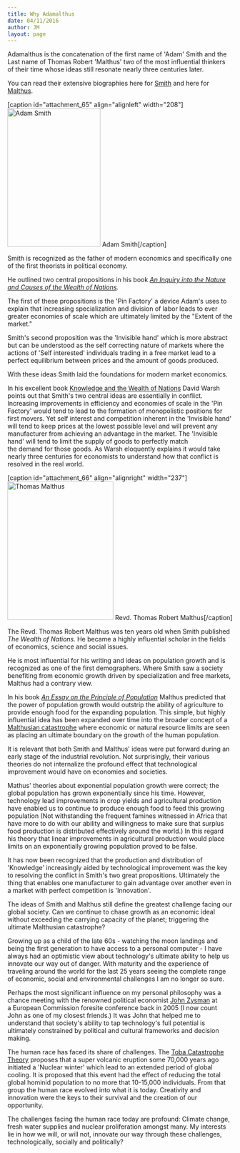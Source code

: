 ```yaml
---
title: Why Adamalthus
date: 04/11/2016
author: JM
layout: page
---
```

Adamalthus is the concatenation of the first name of 'Adam' Smith and the Last name of Thomas Robert 'Malthus' two of the most influential thinkers of their time whose ideas still resonate nearly three centuries later.

You can read their extensive biographies here for <a title="Adam Smith" href="http://en.wikipedia.org/wiki/Adam_smith" target="_blank">Smith</a> and here for <a title="Thomas Malthus" href="http://en.wikipedia.org/wiki/Thomas_Robert_Malthus" target="_blank">Malthus</a>.

[caption id="attachment_65" align="alignleft" width="208"]<a href="http://www.adamalthus.com/wp-content/uploads/2010/07/200px-AdamSmith.jpg"><img class=" wp-image-65" title="Adam Smith" src="http://www.adamalthus.com/wp-content/uploads/2010/07/200px-AdamSmith.jpg" alt="Adam Smith" width="208" height="310" /></a> Adam Smith[/caption]

Smith is recognized as the father of modern economics and specifically one of the first theorists in political economy.

He outlined two central propositions in his book <em><a title="The Wealth of Nations" href="http://en.wikipedia.org/wiki/The_Wealth_of_Nations" target="_blank">An Inquiry into the Nature and Causes of the Wealth of Nations</a>. </em>

The first of these propositions is the 'Pin Factory' a device Adam's uses to explain that increasing specialization and division of labor leads to ever greater economies of scale which are ultimately limited by the "Extent of the market."

Smith's second proposition was the 'Invisible hand' which is more abstract but can be understood as the self correcting nature of markets where the actions of 'Self interested' individuals trading in a free market lead to a perfect equilibrium between prices and the amount of goods produced.

With these ideas Smith laid the foundations for modern market economics.

In his excellent book <a style="&quot;width: 120px; height: 240px;" title="Knowledge and the Wealth of Nations" href="http://www.amazon.com/gp/product/0393329887?ie=UTF8&amp;tag=technologypol-20&amp;linkCode=as2&amp;camp=1789&amp;creative=390957&amp;creativeASIN=0393329887" target="_blank">Knowledge and the Wealth of Nations</a> David Warsh points out that Smith's two central ideas are essentially in conflict. Increasing improvements in efficiency and economies of scale in the 'Pin Factory' would tend to lead to the formation of monopolistic positions for first movers. Yet self interest and competition inherent in the 'Invisible hand' will tend to keep prices at the lowest possible level and will prevent any manufacturer from achieving an advantage in the market. The 'Invisible hand' will tend to limit the supply of goods to perfectly match the demand for those goods. As Warsh eloquently explains it would take nearly three centuries for economists to understand how that conflict is resolved in the real world.

[caption id="attachment_66" align="alignright" width="237"]<a href="http://www.adamalthus.com/wp-content/uploads/2010/07/200px-Thomas_Malthus.jpg"><img class=" wp-image-66" title="Thomas Malthus" src="http://www.adamalthus.com/wp-content/uploads/2010/07/200px-Thomas_Malthus.jpg" alt="Thomas Malthus" width="237" height="310" /></a> Revd. Thomas Robert Malthus[/caption]

The Revd. Thomas Robert Malthus was ten years old when Smith published <em>The Wealth of Nations.</em> He became a highly influential scholar in the fields of economics, science and social issues.

He is most influential for his writing and ideas on population growth and is recognized as one of the first demographers. Where Smith saw a society benefiting from economic growth driven by specialization and free markets, Malthus had a contrary view.

In his book <em><a title="An Essay on the Principle of Population" href="http://en.wikipedia.org/wiki/An_Essay_on_the_Principle_of_Population">An Essay on the Principle of Population</a> <span style="font-style: normal;">Malthus predicted that the power of population growth would outstrip the ability of agriculture to provide enough food for the expanding population. This simple, but highly influential idea has been expanded over time into the broader concept of a <a title="Malthusian Catastrophe" href="http://en.wikipedia.org/wiki/Malthusian_catastrophe" target="_blank">Malthusian catastrophe</a> where economic or natural resource limits are seen as placing an ultimate boundary on the growth of the human population.</span></em>

<em><span style="font-style: normal;">It is relevant that both Smith and Malthus' ideas were put forward during an early stage of the industrial revolution. Not surprisingly, their various theories do not internalize the profound effect that technological improvement would have on economies and societies.</span></em>

Mathus' theories about exponential population growth were correct; the global population has grown exponentially since his time. However, technology lead improvements in crop yields and agricultural production have enabled us to continue to produce enough food to feed this growing population (Not withstanding the frequent famines witnessed in Africa that have more to do with our ability and willingness to make sure that surplus food production is distributed effectively around the world.) In this regard his theory that linear improvements in agricultural production would place limits on an exponentially growing population proved to be false.

<em><span style="font-style: normal;">It has now been recognized that the production and distribution of 'Knowledge' increasingly aided by technological improvement was the key to resolving the conflict in Smith's two great propositions. Ultimately the thing that enables one manufacturer to gain advantage over another even in a market with perfect competition is 'Innovation'.</span></em>

<em><span style="font-style: normal;">The ideas of Smith and Malthus still define the greatest challenge facing our global society. Can we continue to chase growth as an economic ideal without exceeding the carrying capacity of the planet; triggering the ultimate Malthusian catastrophe? </span></em>

<em><span style="font-style: normal;">Growing up as a child of the late 60s - watching the moon landings and being the first generation to have access to a personal computer - I have always had an optimistic view about technology's ultimate ability to help us innovate our way out of danger. With maturity and the experience of traveling around the world for the last 25 years seeing the complete range of economic, social and environmental challenges I am no longer so sure.</span></em>

<em><span style="font-style: normal;">Perhaps the most significant influence on my personal philosophy was a chance meeting with the renowned political economist <a title="John Zysman" href="http://polisci.berkeley.edu/people/faculty/person_detail.php?person=261" target="_blank">John Zysman</a> at a European Commission foresite conference back in 2005 (</span></em>I now count John as one of my closest friends.) It was John that helped me to understand that society's ability to tap technology's full potential is ultimately constrained by political and cultural frameworks and decision making.

The human race has faced its share of challenges. The <a title="Toba Catastrophe" href="http://en.wikipedia.org/wiki/Toba_catastrophe_theory" target="_blank">Toba Catastrophe Theory</a> proposes that a super volcanic eruption some 70,000 years ago initiated a 'Nuclear winter' which lead to an extended period of global cooling. It is proposed that this event had the effect of reducing the total global hominid population to no more that 10-15,000 individuals. From that group the human race evolved into what it is today. Creativity and innovation were the keys to their survival and the creation of our opportunity.

The challenges facing the human race today are profound: Climate change, fresh water supplies and nuclear proliferation amongst many. My interests lie in how we will, or will not, innovate our way through these challenges, technologically, socially and politically?
